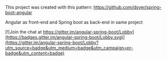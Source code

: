 This project was created with this pattern: https://github.com/dsyer/spring-boot-angular

Angular as front-end and Spring boot as back-end in same project

[![Join the chat at https://gitter.im/angular-spring-boot/Lobby](https://badges.gitter.im/angular-spring-boot/Lobby.svg)](https://gitter.im/angular-spring-boot/Lobby?utm_source=badge&utm_medium=badge&utm_campaign=pr-badge&utm_content=badge)